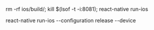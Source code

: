 rm -rf ios/build/; kill \$(lsof -t -i:8081); react-native run-ios

react-native run-ios --configuration release --device
